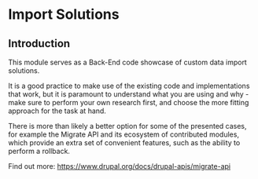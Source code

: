 # Import Solutions

## Introduction

This module serves as a Back-End code showcase of custom data import solutions.

It is a good practice to make use of the existing code and implementations that work,
but it is paramount to understand what you are using and why - make sure to perform
your own research first, and choose the more fitting approach for the task at hand.

There is more than likely a better option for some of the presented cases, for example
the Migrate API and its ecosystem of contributed modules, which provide an extra set
of convenient features, such as the ability to perform a rollback.

Find out more: https://www.drupal.org/docs/drupal-apis/migrate-api
